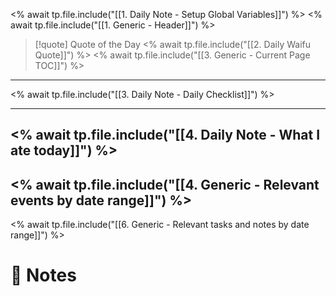 <% await tp.file.include("[[1. Daily Note - Setup Global Variables]]") %>
<% await tp.file.include("[[1. Generic - Header]]") %>

> [!quote] Quote of the Day
> <% await tp.file.include("[[2. Daily Waifu Quote]]") %>
<% await tp.file.include("[[3. Generic - Current Page TOC]]") %>

---

<% await tp.file.include("[[3. Daily Note - Daily Checklist]]") %>

---
<% await tp.file.include("[[4. Daily Note - What I ate today]]") %>
---
<% await tp.file.include("[[4. Generic - Relevant events by date range]]") %>
---
<% await tp.file.include("[[6. Generic - Relevant tasks and notes by date range]]") %>
# 📝 Notes

